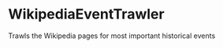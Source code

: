 WikipediaEventTrawler
=====================

Trawls the Wikipedia pages for most important historical events
